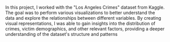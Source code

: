 In this project, I worked with the "Los Angeles Crimes" dataset from Kaggle. The goal was to perform various visualizations to better understand the data and explore the relationships between different variables. By creating visual representations, I was able to gain insights into the distribution of crimes, victim demographics, and other relevant factors, providing a deeper understanding of the dataset's structure and patterns
